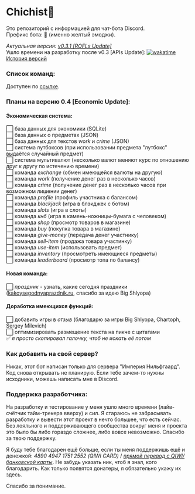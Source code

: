 # Chichist🤙

Это репозиторий с информацией для чат-бота Discord.  
Префикс бота: 🤙 (именно желтый эмоджи).  

*Актуальная версия: [v0.3.1 [ROFLs Update]](https://github.com/Sux0Phone/Chichist/wiki/%D0%98%D1%81%D1%82%D0%BE%D1%80%D0%B8%D1%8F-%D0%B2%D0%B5%D1%80%D1%81%D0%B8%D0%B9#v031-rofls-update)*  
Ушло времени на разработку после v0.3 [APIs Update]: [![wakatime](https://wakatime.com/badge/github/Sux0Phone/Chichist.svg)](https://wakatime.com/badge/github/Sux0Phone/Chichist)
[История версий](https://github.com/Sux0Phone/Chichist/wiki/%D0%98%D1%81%D1%82%D0%BE%D1%80%D0%B8%D1%8F-%D0%B2%D0%B5%D1%80%D1%81%D0%B8%D0%B9)  

### Список команд:  
Доступен по [ссылке](https://github.com/Sux0Phone/Chichist/wiki/%D0%A1%D0%BF%D0%B8%D1%81%D0%BE%D0%BA-%D0%BA%D0%BE%D0%BC%D0%B0%D0%BD%D0%B4).  
  
### Планы на версию 0.4 [Economic Update]:  
#### Экономическая система:
⬜ база данных для экономики (SQLite)  
⬜ база данных о предметах (JSON)  
⬜ база данных для текстов *work* и *crime* (JSON)  
⬜ система лутбоксов (при использовании предмета "лутбокс" выдаётся случайный предмет)  
⬜ система мультивалют (несколько валют меняют курс по отношению друг к другу по истечению времени)  
⬜ команда *exchange* (обмен имеющейся валюты на другую)  
⬜ команда *work* (получение денег раз в несколько часов)  
⬜ команда *crime* (получение денег раз в несколько часов при возможном лишении денег)  
⬜ команда *profile* (профиль участника с балансом)  
⬜ команда *blackjack* (игра в блэкджек с ботом)  
⬜ команда *slots* (игра в слоты)  
⬜ команда *кнб* (игра в камень-ножницы-бумага с человеком)  
⬜ команда *shop* (просмотр товаров в магазине)  
⬜ команда *buy* (покупка товара в магазине)    
⬜ команда *give-money* (передача денег участнику)  
⬜ команда *sell-item* (продажа товара участинку)  
⬜ команда *use-item* (использовать предмет)  
⬜ команда *inventory* (просмотреть имеющиеся предметы)  
⬜ команда *leaderboard* (просмотр топа по балансу)  

#### Новая команда:
⬜ *праздник* - узнать, какие сегодня праздники ([kakoysegodnyaprazdnik.ru](https://kakoysegodnyaprazdnik.ru), спасибо за идею Big Shlyopa)

#### Доработка имеющихся функций:
⬜ добавить игры в *отзыв* (благодарю за игры Big Shlyopa, Chartoph, Sergey Milevich)  
⬜ оптимизировать размещение текста на пикче с цитатами  
✅ *я просто скопировал галочку, чтоб не искать её потом*

### Как добавить на свой сервер?  
Никак, этот бот написан только для сервера "Империя Нильфгаард". Код снова открывать не планирую. Если тебе зачем-то нужны исходники, можешь написать мне в Discord.

### Поддержка разработчика:
На разработку и тестирование у меня ушло много времени (лайв-счётчик тайм-трекера вверху) и сил. Я стараюсь не забрасывать разработку и вывести этот проект в нечто большее, что есть сейчас. Без лояльного и поддерживающего сообщества вокруг меня и проекта это было бы либо гораздо сложнее, либо вовсе невозможно. Спасибо за твою поддержку.   

Я буду тебе благодарен ещё больше, если ты меня поддержишь ещё и денежкой: *4890 4947 1751 2552 (QIWI CARD)* / *[прямой перевод с QIWI/банковской карты](https://qiwi.com/n/SHATC601)*. Не забудь указать ник, чтоб я знал, кого благодарить. Как только появятся донатеры, я обязательно укажу их здесь.  

Спасибо за понимание.
